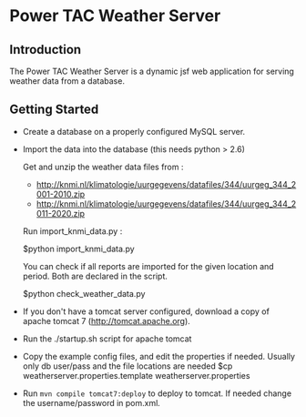 # Power TAC Weather Server

## Introduction

The Power TAC Weather Server is a dynamic jsf web application for serving weather data from a database.

## Getting Started 

* Create a database on a properly configured MySQL server.

* Import the data into the database (this needs python > 2.6)

  Get and unzip the weather data files from :
  - http://knmi.nl/klimatologie/uurgegevens/datafiles/344/uurgeg_344_2001-2010.zip
  - http://knmi.nl/klimatologie/uurgegevens/datafiles/344/uurgeg_344_2011-2020.zip

  Run import_knmi_data.py :

  $python import_knmi_data.py

  You can check if all reports are imported for the given location and period.
  Both are declared in the script.

  $python check_weather_data.py

* If you don't have a tomcat server configured, download a copy of apache tomcat 7 (http://tomcat.apache.org).

* Run the ./startup.sh script for apache tomcat

* Copy the example config files, and edit the properties if needed.
  Usually only db user/pass and the file locations are needed
  $cp weatherserver.properties.template         weatherserver.properties

* Run `mvn compile tomcat7:deploy` to deploy to tomcat.
  If needed change the username/password in pom.xml.

